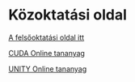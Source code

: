 # Közoktatási oldal

[A felsőoktatási oldal itt](http://www.inf.u-szeged.hu/~tnemeth/)

[CUDA Online tananyag](http://www.inf.u-szeged.hu/~vargalg/oktatas/gpgpu_19-20_1/GPGPU_peldatar/index.html)

[UNITY Online tananyag](http://www.inf.u-szeged.hu/~vargalg/inProgress/Unity/)
